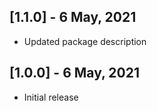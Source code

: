 ## [1.1.0] - 6 May, 2021

*  Updated package description

## [1.0.0] - 6 May, 2021

* Initial release
